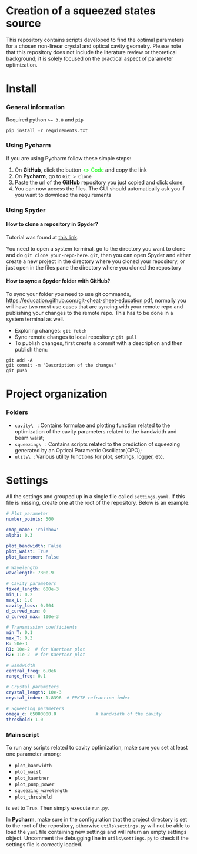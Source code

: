 # Creation of a squeezed states source

This repository contains scripts developed to find the optimal parameters for a chosen non-linear crystal and optical 
cavity geometry. Please note that this repository does not include the literature review or theoretical background; it is
solely focused on the practical aspect of parameter optimization.

# Install

### General information

Required python `>= 3.8` and `pip`

```
pip install -r requirements.txt
```

### Using Pycharm

If you are using Pycharm follow these simple steps:

1. On **GitHub**, click the button <span style="color:lime;"><> Code</span> and copy the link
2. On **Pycharm**, go to `Git > Clone`
3. Paste the url of the **GitHub** repository you just copied and click clone.
4. You can now access the files. The GUI should automatically ask you if you want to download the requirements

### Using Spyder

#### How to clone a repository in Spyder?

Tutorial was found at [this link](https://github.com/spyder-ide/spyder/issues/17271#issuecomment-1031753490).

You need to open a system terminal, go to the directory you want to clone and do `git clone your-repo-here.git`, then you 
can open Spyder and either create a new project in the directory where you cloned your repository, or just open in the 
files pane the directory where you cloned the repository

#### How to sync a Spyder folder with GitHub?

To sync your folder you need to use git commands, https://education.github.com/git-cheat-sheet-education.pdf, normally 
you will have two most use cases that are syncing with your remote repo and publishing your changes to the remote repo.
This has to be done in a system terminal as well.

- Exploring changes: `git fetch`
- Sync remote changes to local repository: `git pull`
- To publish changes, first create a commit with a description and then publish them: 
```
git add -A 
git commit -m "Description of the changes"
git push
```

# Project organization

### Folders

* `cavity\ ` : Contains formulae and plotting function related to the optimization of the cavity parameters related to
the bandwidth and beam waist;
* `squeezing\ ` : Contains scripts related to the prediction of squeezing generated by an Optical Parametric Oscillator(OPO);
* `utils\ `: Various utility functions for plot, settings, logger, etc.


# Settings

All the settings and grouped up in a single file called `settings.yaml`. If this file is missing, create one at the
root of the repository. Below is an example:

```yaml
# Plot parameter
number_points: 500

cmap_name: 'rainbow'
alpha: 0.3

plot_bandwidth: False
plot_waist: True
plot_kaertner: False

# Wavelength
wavelength: 780e-9

# Cavity parameters
fixed_length: 600e-3
min_L: 0.2
max_L: 1.0
cavity_loss: 0.004
d_curved_min: 0
d_curved_max: 100e-3

# Transmission coefficients
min_T: 0.1
max_T: 0.3
R: 50e-3
R1: 10e-2  # for Kaertner plot
R2: 11e-2  # for Kaertner plot

# Bandwidth
central_freq: 6.0e6
range_freq: 0.1

# Crystal parameters
crystal_length: 10e-3
crystal_index: 1.8396  # PPKTP refraction index

# Squeezing parameters
omega_c: 65000000.0               # bandwidth of the cavity
threshold: 1.0
```

### Main script

To run any scripts related to cavity optimization, make sure you set at least one parameter among:
- `plot_bandwidth`
- `plot_waist`
- `plot_kaertner`
- `plot_pump_power`
- `squeezing_wavelength`
- `plot_threshold`

is set to `True`. Then simply execute `run.py`. 

In **Pycharm**, make sure in the configuration
that the project directory is set to the root of the repository, otherwise `utils\settings.py` will not be able to load
the `yaml` file containing new settings and will return an empty settings object. Uncomment the debugging line in 
`utils\settings.py` to check if the settings file is correctly loaded.